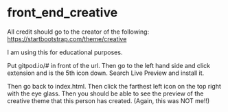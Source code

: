 # front_end_creative


All credit should go to the creator of the following: 
https://startbootstrap.com/theme/creative

I am using this for educational purposes. 

Put gitpod.io/# in front of the url. 
Then go to the left hand side and click extension and is the 5th icon down. 
Search Live Preview and install it. 

Then go back to index.html. 
Then click the farthest left icon on the top right with the eye glass. 
Then you should be able to see the preview of the creative theme that this person has created. 
(Again, this was NOT me!!)
